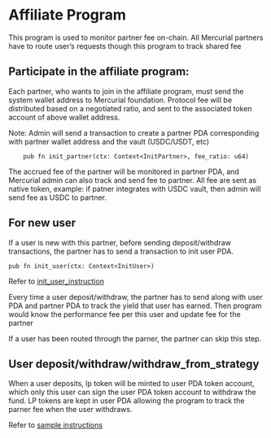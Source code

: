 # Affiliate Program

This program is used to monitor partner fee on-chain. All Mercurial partners have to route user’s requests though this program to track shared fee

## Participate in the affiliate program:

Each partner, who wants to join in the affiliate program, must send the system wallet address to Mercurial foundation. Protocol fee will be distributed based on a negotiated ratio, and sent to the associated token account of above wallet address. 

Note: Admin will send a transaction to create a partner PDA corresponding with partner wallet address and the vault (USDC/USDT, etc)

```
    pub fn init_partner(ctx: Context<InitPartner>, fee_ratio: u64)
```

The accrued fee of the partner will be monitored in partner PDA, and Mercurial admin can also track and send fee to partner. All fee are sent as native token, example: if patner integrates with USDC vault, then admin will send fee as USDC to partner. 

## For new user

If a user is new with this partner, before sending deposit/withdraw transactions, the partner has to send a transaction to init user PDA. 
```
pub fn init_user(ctx: Context<InitUser>)
```

Refer to <a href="https://github.com/mercurial-finance/vault-periphery/blob/affiliate_readme/affiliate/rust-client/src/partner.rs#L8">init_user_instruction</a>

Every time a user deposit/withdraw, the partner has to send along with user PDA and partner PDA to track the yield that user has earned. Then program would know the performance fee per this user and update fee for the partner 

If a user has been routed through the parner, the partner can skip this step. 


## User deposit/withdraw/withdraw_from_strategy

When a user deposits, lp token will be minted to user PDA token account, which only this user can sign the user PDA token account to withdraw the fund. LP tokens are kept in user PDA allowing the program to track the parner fee when the user withdraws. 

Refer to <a href="https://github.com/mercurial-finance/vault-periphery/blob/affiliate_readme/affiliate/rust-client/src/user.rs">sample instructions</a>
